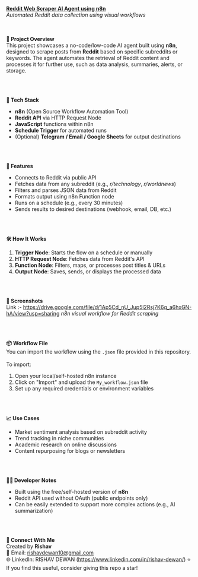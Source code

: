 <b><u>Reddit Web Scraper AI Agent using n8n</u></b>  
<i>Automated Reddit data collection using visual workflows</i>  
<br><br>

<b>📌 Project Overview</b><br>
This project showcases a no-code/low-code AI agent built using <b>n8n</b>, designed to scrape posts from <b>Reddit</b> based on specific subreddits or keywords. The agent automates the retrieval of Reddit content and processes it for further use, such as data analysis, summaries, alerts, or storage.

<br><br>

<b>🔧 Tech Stack</b><br>
- <b>n8n</b> (Open Source Workflow Automation Tool)  
- <b>Reddit API</b> via HTTP Request Node  
- <b>JavaScript</b> functions within n8n  
- <b>Schedule Trigger</b> for automated runs  
- (Optional) <b>Telegram / Email / Google Sheets</b> for output destinations  

<br><br>

<b>📂 Features</b><br>
- Connects to Reddit via public API  
- Fetches data from any subreddit (e.g., <i>r/technology</i>, <i>r/worldnews</i>)  
- Filters and parses JSON data from Reddit  
- Formats output using n8n Function node  
- Runs on a schedule (e.g., every 30 minutes)  
- Sends results to desired destinations (webhook, email, DB, etc.)

<br><br>

<b>🛠️ How It Works</b><br>
1. <b>Trigger Node</b>: Starts the flow on a schedule or manually  
2. <b>HTTP Request Node</b>: Fetches data from Reddit's API  
3. <b>Function Node</b>: Filters, maps, or processes post titles & URLs  
4. <b>Output Node</b>: Saves, sends, or displays the processed data  

<br><br>

<b>📸 Screenshots</b><br>
Link :- https://drive.google.com/file/d/1Ap5Cd_nU_Jup5l2Rsj7K6q_a6hxGN-hA/view?usp=sharing
<i>n8n visual workflow for Reddit scraping</i>

<br><br>

<b>📦 Workflow File</b><br>
You can import the workflow using the `.json` file provided in this repository.  
<br>
To import:
1. Open your local/self-hosted n8n instance  
2. Click on "Import" and upload the `My_workflow.json` file  
3. Set up any required credentials or environment variables  

<br><br>

<b>📈 Use Cases</b><br>
- Market sentiment analysis based on subreddit activity  
- Trend tracking in niche communities  
- Academic research on online discussions  
- Content repurposing for blogs or newsletters  

<br><br>

<b>👨‍💻 Developer Notes</b><br>
- Built using the free/self-hosted version of <b>n8n</b>  
- Reddit API used without OAuth (public endpoints only)  
- Can be easily extended to support more complex actions (e.g., AI summarization)

<br><br>

<b>🤝 Connect With Me</b><br>
Created by <b>Rishav</b>  
📧 Email: rishavdewan10@gmail.com  
🌐 LinkedIn: RISHAV DEWAN (https://www.linkedin.com/in/rishav-dewan/)
⭐ If you find this useful, consider giving this repo a star!
